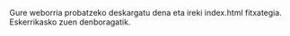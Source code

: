 Gure weborria probatzeko deskargatu dena eta ireki index.html fitxategia.
Eskerrikasko zuen denboragatik.
